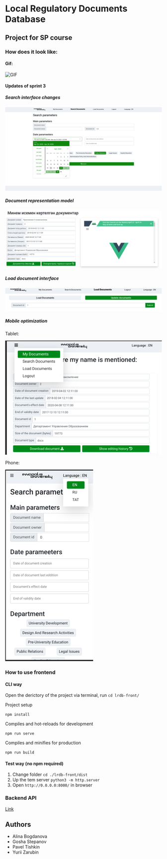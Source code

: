 # Local Regulatory Documents Database

## Project for SP course

### How does it look like:

#### Gif:

![GIF](./media/interface.gif)

#### Updates of sprint 3

##### Search interface changes

![Search page](./media/search.png)

##### Document representation model

![Document](./media/representation.png)

##### Load document interface

![Load document interface](./media/load.png)

##### Mobile optimization

Tablet:

![tablet](./media/tablet.png)

Phone:

![phone](./media/mobile.png)

### How to use frontend

#### CLI way

Open the derictory of the project via terminal, run `cd lrdb-front/`

Project setup

```
npm install
```

Compiles and hot-reloads for development

```
npm run serve
```

Compiles and minifies for production

```
npm run build
```

#### Test way (no npm required)

1. Change folder `cd ./lrdb-front/dist`
2. Up the tem server `python3 -m http.server`
3. Open `http://0.0.0.0:8000/` in browser

### Backend API

[Link](https://documenter.getpostman.com/view/10962051/SzYdRvWC)

## Authors

-   Alina Bogdanova
-   Gosha Stepanov
-   Pavel Tishkin
-   Yurii Zarubin

